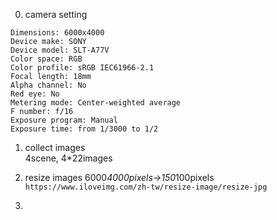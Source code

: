 0. camera setting
```
Dimensions: 6000x4000
Device make: SONY
Device model: SLT-A77V
Color space: RGB
Color profile: sRGB IEC61966-2.1
Focal length: 18mm
Alpha channel: No
Red eye: No
Metering mode: Center-weighted average
F number: f/16
Exposure program: Manual
Exposure time: from 1/3000 to 1/2
```
1. collect images  
4scene, 4*22images  

2. resize images
6000*4000pixels->150*100pixels   
```https://www.iloveimg.com/zh-tw/resize-image/resize-jpg```

3.
